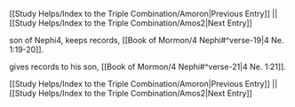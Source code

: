 [[Study Helps/Index to the Triple Combination/Amoron|Previous Entry]]  ||  [[Study Helps/Index to the Triple Combination/Amos2|Next Entry]]

 son of Nephi4, keeps records, [[Book of Mormon/4 Nephi#^verse-19|4 Ne. 1:19-20]].

 gives records to his son, [[Book of Mormon/4 Nephi#^verse-21|4 Ne. 1:21]].

[[Study Helps/Index to the Triple Combination/Amoron|Previous Entry]]  ||  [[Study Helps/Index to the Triple Combination/Amos2|Next Entry]]